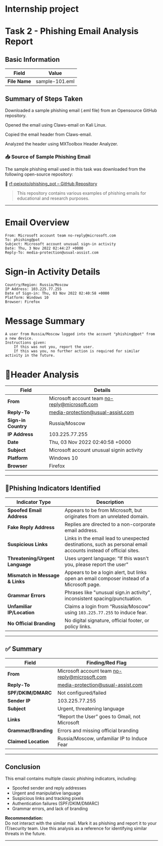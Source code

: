 # Internship project 
# Task 2 - Phishing Email Analysis Report

## Basic Information

| Field           | Value          |
|-----------------|--------------- |
| **File Name**   | sample-101.eml |


## Summary of Steps Taken

Downloaded a sample phishing email (.eml file) from an Opensource GitHub repository.

Opened the email using Claws-email on Kali Linux.

Copied the email header from Claws-email.

Analyzed the header using MXToolbox Header Analyzer. 

### 📥 Source of Sample Phishing Email

The sample phishing email used in this task was downloaded from the following open-source repository:

🔗 [rf-peixoto/phishing_pot – GitHub Repository](https://github.com/rf-peixoto/phishing_pot/tree/main)

> This repository contains various examples of phishing emails for educational and research purposes.

---
# Email Overview

    From: Microsoft account team no-reply@microsoft.com
    To: phishing@pot
    Subject: Microsoft account unusual sign-in activity
    Date: Thu, 3 Nov 2022 02:44:27 +0000
    Reply-To: media-protection@usual-assist.com

# Sign-in Activity Details

    Country/Region: Russia/Moscow
    IP Address: 103.225.77.255
    Date of Sign-in: Thu, 03 Nov 2022 02:40:58 +0000
    Platform: Windows 10
    Browser: Firefox

# Message Summary

    A user from Russia/Moscow logged into the account "phishing@pot" from a new device.
    Instructions given:
        If this was not you, report the user.
        If this was you, no further action is required for similar activity in the future.


# 🔎Header Analysis

| Field            | Details                                               |
|------------------|------------------------------------------------------|
| **From**         | Microsoft account team no-reply@microsoft.com        |
| **Reply-To**     |  media-protection@usual-assist.com                   |
|**Sign-in Country**| Russia/Moscow                                        |
|**IP Address**    |103.225.77.255                                        |
|**Date**          | Thu, 03 Nov 2022 02:40:58 +0000                      |
| **Subject**      | Microsoft account unusual signin activity            |
|**Platform**      | Windows 10                                           |
|**Browser**       |Firefox                                               |


---

## 🎣Phishing Indicators Identified

| Indicator Type             | Description                                                                                          |
|----------------------------|------------------------------------------------------------------------------------------------------|
| **Spoofed Email Address**  | Appears to be from Microsoft, but originates from an unrelated domain.                               |
| **Fake Reply Address**     | Replies are directed to a non-corporate email address.                                  |
| **Suspicious Links**       | Links in the email lead to unexpected destinations, such as personal email accounts instead of official sites.|
| **Threatening/Urgent Language** | Uses urgent language: “If this wasn't you, please report the user"                             |                            
| **Mismatch in Message & Links** | Appears to be a login alert, but links open an email composer instead of a Microsoft page.      |
| **Grammar Errors**         | Phrases like "unusual sign.in activity", inconsistent spacing/punctuation.                                   |
| **Unfamiliar IP/Location** | Claims a login from “Russia/Moscow” using `103.225.77.255` to induce fear.                          |
| **No Official Branding**   | No digital signature, official footer, or policy links.                                             |

---

## ✅ Summary 

| Field                | Finding/Red Flag                                                                                      |
|----------------------|-------------------------------------------------------------------------------------------------------|
| **From**             | Microsoft account team no-reply@microsoft.com                                                         |
| **Reply-To**         | media-protection@usual-assist.com                                                                     |
| **SPF/DKIM/DMARC**   | Not configured/failed                                                                                 |
| **Sender IP**        | 103.225.77.255                                                                                                                 |
| **Subject**          | Urgent, threatening language                                                                          |
| **Links**            | “Report the User” goes to Gmail, not Microsoft                                                        |
| **Grammar/Branding** | Errors and missing official branding                                                                  |
| **Claimed Location** | Russia/Moscow, unfamiliar IP to Induce Fear                                                           |

---

##  Conclusion

This email contains multiple classic phishing indicators, including:

- Spoofed sender and reply addresses
- Urgent and manipulative language
- Suspicious links and tracking pixels
- Authentication failures (SPF/DKIM/DMARC)
- Grammar errors, and lack of branding

**Recommendation:**  
Do not interact with the similar mail. Mark it as phishing and report it to your IT/security team. Use this analysis as a reference for identifying similar threats in the future.

---
